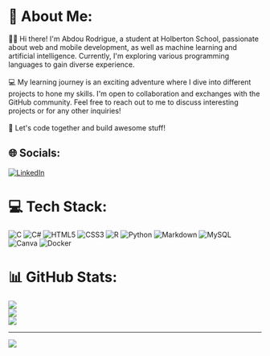 # 💫 About Me:
👋🏾 Hi there! I'm Abdou Rodrigue, a student at Holberton School, passionate about web and mobile development, as well as machine learning and artificial intelligence. Currently, I'm exploring various programming languages to gain diverse experience.<br><br>💻 My learning journey is an exciting adventure where I dive into different projects to hone my skills. I'm open to collaboration and exchanges with the GitHub community. Feel free to reach out to me to discuss interesting projects or for any other inquiries!<br><br>🚀 Let's code together and build awesome stuff!


## 🌐 Socials:
[![LinkedIn](https://img.shields.io/badge/LinkedIn-%230077B5.svg?logo=linkedin&logoColor=white)](https://linkedin.com/in/abdou-rodrigue-hassany-mohamed) 

# 💻 Tech Stack:
![C](https://img.shields.io/badge/c-%2300599C.svg?style=for-the-badge&logo=c&logoColor=white) ![C#](https://img.shields.io/badge/c%23-%23239120.svg?style=for-the-badge&logo=csharp&logoColor=white) ![HTML5](https://img.shields.io/badge/html5-%23E34F26.svg?style=for-the-badge&logo=html5&logoColor=white) ![CSS3](https://img.shields.io/badge/css3-%231572B6.svg?style=for-the-badge&logo=css3&logoColor=white) ![R](https://img.shields.io/badge/r-%23276DC3.svg?style=for-the-badge&logo=r&logoColor=white) ![Python](https://img.shields.io/badge/python-3670A0?style=for-the-badge&logo=python&logoColor=ffdd54) ![Markdown](https://img.shields.io/badge/markdown-%23000000.svg?style=for-the-badge&logo=markdown&logoColor=white) ![MySQL](https://img.shields.io/badge/mysql-%2300000f.svg?style=for-the-badge&logo=mysql&logoColor=white) ![Canva](https://img.shields.io/badge/Canva-%2300C4CC.svg?style=for-the-badge&logo=Canva&logoColor=white) ![Docker](https://img.shields.io/badge/docker-%230db7ed.svg?style=for-the-badge&logo=docker&logoColor=white)
# 📊 GitHub Stats:
![](https://github-readme-stats.vercel.app/api?username=Rdrg974&theme=dark&hide_border=false&include_all_commits=true&count_private=true)<br/>
![](https://github-readme-streak-stats.herokuapp.com/?user=Rdrg974&theme=dark&hide_border=false)<br/>
![](https://github-readme-stats.vercel.app/api/top-langs/?username=Rdrg974&theme=dark&hide_border=false&include_all_commits=true&count_private=true&layout=compact)

---
[![](https://visitcount.itsvg.in/api?id=Rdrg974&icon=0&color=0)](https://visitcount.itsvg.in)

<!-- Proudly created with GPRM ( https://gprm.itsvg.in ) -->
